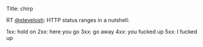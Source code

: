 Title: chirp

RT <a href="http://twitter.com/stevelosh">@stevelosh</a>: HTTP status ranges in a nutshell:

1xx: hold on
2xx: here you go
3xx: go away
4xx: you fucked up
5xx: I fucked up
